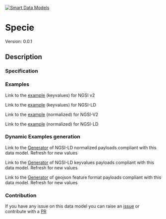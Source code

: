 [![Smart Data Models](https://smartdatamodels.org/wp-content/uploads/2022/01/SmartDataModels_logo.png "Logo")](https://smartdatamodels.org)
# Specie
Version: 0.0.1

## Description 


### Specification
### Examples

Link to the [example](https://smart-data-models.github.io/dataModel.Aquaculture/Specie/examples/example.json) (keyvalues) for NGSI v2

Link to the [example](https://smart-data-models.github.io/dataModel.Aquaculture/Specie/examples/example.jsonld) (keyvalues) for NGSI-LD

Link to the [example](https://smart-data-models.github.io/dataModel.Aquaculture/Specie/examples/example-normalized.json) (normalized) for NGSI-V2

Link to the [example](https://smart-data-models.github.io/dataModel.Aquaculture/Specie/examples/example-normalized.jsonld) (normalized) for NGSI-LD
### Dynamic Examples generation

Link to the [Generator](https://smartdatamodels.org/extra/ngsi-ld_generator.php?schemaUrl=https://raw.githubusercontent.com/smart-data-models/dataModel.Aquaculture/master/Specie/schema.json&email=info@smartdatamodels.org) of NGSI-LD normalized payloads compliant with this data model. Refresh for new values

Link to the [Generator](https://smartdatamodels.org/extra/ngsi-ld_generator_keyvalues.php?schemaUrl=https://raw.githubusercontent.com/smart-data-models/dataModel.Aquaculture/master/Specie/schema.json&email=info@smartdatamodels.org) of NGSI-LD keyvalues payloads compliant with this data model. Refresh for new values

Link to the [Generator](https://smartdatamodels.org/extra/geojson_features_generator.php?schemaUrl=https://raw.githubusercontent.com/smart-data-models/dataModel.Aquaculture/master/Specie/schema.json&email=info@smartdatamodels.org) of geojson feature format payloads compliant with this data model. Refresh for new values
### Contribution

 If you have any issue on this data model you can raise an [issue](https://github.com/smart-data-models/dataModel.Aquaculture/issues)  or contribute with a [PR](https://github.com/smart-data-models/dataModel.Aquaculture/pulls)